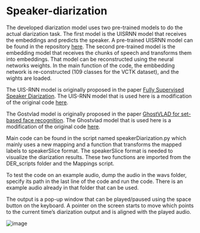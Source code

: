 # Speaker-diarization

The developed diarization model uses two pre-trained models to do the actual diarization task. The first model is the UISRNN model that receives the embeddings and predicts the speaker. A pre-trained UISRNN model can be found in the repository [here](saved_model.uisrnn_benchmark). The second pre-trained model is the embedding model that receives the chunks of speech and transforms them into embeddings. That model can be reconstructed using the neural networks weights. In the main function of the code, the embbedding network is re-constructed (109 classes for the VCTK dataset), and the wights are loaded.

The UIS-RNN model is originally proposed in the paper [Fully Supervised Speaker Diarization](https://arxiv.org/abs/1810.04719).
The UIS-RNN model that is used here is a modification of the original code [here](https://github.com/google/uis-rnn).

The Gostvlad model is originally proposed in the paper [GhostVLAD for set-based face recognition](https://arxiv.org/abs/1810.09951).
The Ghostvlad model that is used here is a modification of the original code [here](https://github.com/taylorlu/ghostvlad-speaker).


Main code can be found in the script named speakerDiarization.py which mainly uses a new mapping and a function that transforms the mapped labels to speakerSlice format. The speakerSlice format is needed to visualize the diarization results. These two functions are imported from the DER_scripts folder and the Mappings script.

To test the code on an example audio, dump the audio in the wavs folder, specify its path in the last line of the code and run the code. There is an example audio already in that folder that can be used.

The output is a pop-up window that can be played/paused using the space button on the keyboard. A pointer on the screen starts to move which points to the current time’s diarization output and is aligned with the played audio.

![image](https://user-images.githubusercontent.com/47835168/136057559-eee141bd-bd39-4604-98a9-a36215a29c8b.png)


